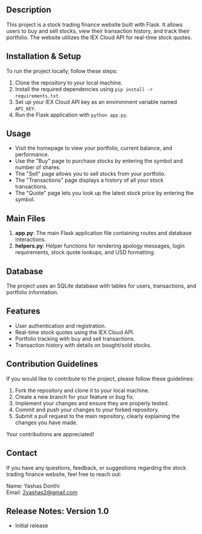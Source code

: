 ## Description

This project is a stock trading finance website built with Flask. It allows users to buy and sell stocks, view their transaction history, and track their portfolio. The website utilizes the IEX Cloud API for real-time stock quotes.

## Installation & Setup

To run the project locally, follow these steps:

1. Clone the repository to your local machine.
2. Install the required dependencies using `pip install -r requirements.txt`.
3. Set up your IEX Cloud API key as an environment variable named `API_KEY`.
4. Run the Flask application with `python app.py`.

## Usage

- Visit the homepage to view your portfolio, current balance, and performance.
- Use the "Buy" page to purchase stocks by entering the symbol and number of shares.
- The "Sell" page allows you to sell stocks from your portfolio.
- The "Transactions" page displays a history of all your stock transactions.
- The "Quote" page lets you look up the latest stock price by entering the symbol.

## Main Files

1. **app.py**: The main Flask application file containing routes and database interactions.
2. **helpers.py**: Helper functions for rendering apology messages, login requirements, stock quote lookups, and USD formatting.

## Database

The project uses an SQLite database with tables for users, transactions, and portfolio information.

## Features

- User authentication and registration.
- Real-time stock quotes using the IEX Cloud API.
- Portfolio tracking with buy and sell transactions.
- Transaction history with details on bought/sold stocks.

## Contribution Guidelines

If you would like to contribute to the project, please follow these guidelines:

1. Fork the repository and clone it to your local machine.
2. Create a new branch for your feature or bug fix.
3. Implement your changes and ensure they are properly tested.
4. Commit and push your changes to your forked repository.
5. Submit a pull request to the main repository, clearly explaining the changes you have made.

Your contributions are appreciated!

## Contact

If you have any questions, feedback, or suggestions regarding the stock trading finance website, feel free to reach out:

Name: Yashas Donthi  
Email: 2yashas2@gmail.com

## Release Notes: Version 1.0

- Initial release